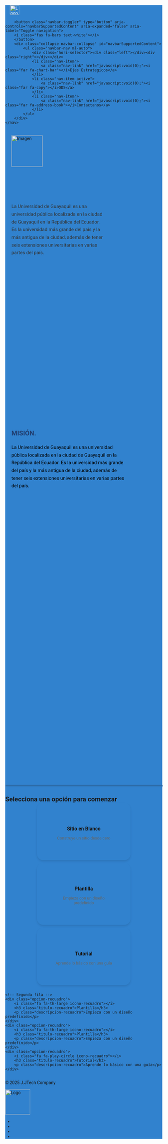 <!DOCTYPE html>
<html lang="en" >
<head>
  <meta charset="UTF-8">
  <title>bootstrap 4 navbar</title>
  <meta charset="UTF-8">
    <meta name="viewport" content="width=device-width, user-scalable=no, initial-scale=1.0, maximum-scale=1.0, minimum-scale=1.0"><link rel='stylesheet' href='https://cdn.jsdelivr.net/npm/bootstrap@4.6.1/dist/css/bootstrap.min.css'>
<link rel='stylesheet' href='https://cdnjs.cloudflare.com/ajax/libs/font-awesome/5.10.2/css/all.css'><link rel="stylesheet" href="./style.css">
<link rel="stylesheet" href="https://cdnjs.cloudflare.com/ajax/libs/font-awesome/6.0.0/css/all.min.css">

<style>/* inicio navbar */
@import url('https://fonts.googleapis.com/css?family=Roboto');

body {
	font-family: 'Roboto', sans-serif;
}

* {
	margin: 0;
	padding: 0;
}

i {
	margin-right: 10px;
}

/*----------bootstrap-navbar-css------------*/
.navbar-logo {
	padding: 15px;
	color: #ffffff; /* Blanco */
}

.navbar-mainbg {
	background-color: #3182CE; /* Azul Claro */
	padding: 0px;
}

#navbarSupportedContent {
	overflow: hidden;
	position: relative;
}

#navbarSupportedContent ul {
	padding: 0px;
	margin: 0px;
}

#navbarSupportedContent ul li a i {
	margin-right: 10px;
}

#navbarSupportedContent li {
	list-style-type: none;
	float: left;
}

#navbarSupportedContent ul li a {
	color: #ffffff; /* Blanco para el texto */
	text-decoration: none;
	font-size: 15px;
	display: block;
	padding: 20px 20px;
	transition-duration: 0.6s;
	transition-timing-function: cubic-bezier(0.68, -0.55, 0.265, 1.55);
	position: relative;
}

#navbarSupportedContent > ul > li.active > a {
	color: #2D3748; /* Gris oscuro */
	background-color: transparent;
	transition: all 0.7s;
}

#navbarSupportedContent a:not(:only-child):after {
	content: "\f105";
	position: absolute;
	right: 20px;
	top: 10px;
	font-size: 14px;
	font-family: "Font Awesome 5 Free";
	display: inline-block;
	padding-right: 3px;
	vertical-align: middle;
	font-weight: 900;
	transition: 0.5s;
}

#navbarSupportedContent .active > a:not(:only-child):after {
	transform: rotate(90deg);
}

.hori-selector {
	display: inline-block;
	position: absolute;
	height: 100%;
	top: 0px;
	left: 0px;
	transition-duration: 0.6s;
	transition-timing-function: cubic-bezier(0.68, -0.55, 0.265, 1.55);
	background-color: #ffffff; /* Blanco */
	border-top-left-radius: 15px;
	border-top-right-radius: 15px;
	margin-top: 10px;
}

.hori-selector .right,
.hori-selector .left {
	position: absolute;
	width: 25px;
	height: 25px;
	background-color: #ffffff; /* Blanco */
	bottom: 10px;
}

.hori-selector .right {
	right: -25px;
}

.hori-selector .left {
	left: -25px;
}

.hori-selector .right:before,
.hori-selector .left:before {
	content: '';
	position: absolute;
	width: 50px;
	height: 50px;
	border-radius: 50%;
	background-color: #3182CE; /* Azul Claro */
}

.hori-selector .right:before {
	bottom: 0;
	right: -25px;
}

.hori-selector .left:before {
	bottom: 0;
	left: -25px;
}

@media (min-width: 992px) {
	.navbar-expand-custom {
		-ms-flex-flow: row nowrap;
		flex-flow: row nowrap;
		-ms-flex-pack: start;
		justify-content: flex-start;
	}

	.navbar-expand-custom .navbar-nav {
		-ms-flex-direction: row;
		flex-direction: row;
	}

	.navbar-expand-custom .navbar-toggler {
		display: none;
	}

	.navbar-expand-custom .navbar-collapse {
		display: -ms-flexbox !important;
		display: flex !important;
		-ms-flex-preferred-size: auto;
		flex-basis: auto;
	}
}

@media (max-width: 991px) {
	#navbarSupportedContent ul li a {
		padding: 12px 30px;
	}

	.hori-selector {
		margin-top: 0px;
		margin-left: 10px;
		border-radius: 0;
		border-top-left-radius: 25px;
		border-bottom-left-radius: 25px;
	}

	.hori-selector .left,
	.hori-selector .right {
		right: 10px;
	}

	.hori-selector .left {
		top: -25px;
		left: auto;
	}

	.hori-selector .right {
		bottom: -25px;
	}

	.hori-selector .left:before {
		left: -25px;
		top: -25px;
	}

	.hori-selector .right:before {
		bottom: -25px;
		left: -25px;
	}
}
#logo {
  height: 30px;  /* Ajusta la altura según lo que necesites */
  width: auto;   /* Asegura que el logo mantenga sus proporciones */
}

/* fin de la navbar */
#carouselExampleIndicators .carousel-inner {
    height: 80%; /* Asegura que el contenedor interno del carrusel tenga altura completa */
}

#carouselExampleIndicators .carousel-item {
    height: 80%; /* Asegura que cada item del carrusel ocupe toda la altura */
}

#carouselExampleIndicators .carousel-item img {
    height: 800%; /* La imagen ocupa toda la altura */
    width: 100%; /* La imagen ocupa toda la anchura */
    object-fit: cover; /* Asegura que la imagen se recorte correctamente sin deformarse */
}
body-recuadro {
    font-family: Arial, sans-serif;
    text-align: center;
    margin: 50px;
    background-color: #f8f8f8;
}

h2-recuadro {
    margin-bottom: 20px;
}

.contenedor-recuadro {
    display: flex;
    flex-wrap: wrap;
    justify-content: center; /* Centra los elementos horizontalmente */
    gap: 10px; /* Reduce la separación entre los recuadros */
    max-width: 800px; /* Limita el ancho total */
    margin: 0 auto; /* Centra el contenedor */
}


.opcion-recuadro {
    width: 200px; /* Tamaño uniforme */
    padding: 50px; /* Reduce espacio interno */
    background: ;
    border-radius: 20px;
    box-shadow: 0 4px 6px rgba(0, 0, 0, 0.1) ; 
    cursor: pointer;
    transition: transform 0.2s, box-shadow 0.2s;
    text-align: center;
}

.opcion-recuadro:hover {
    transform: translateY(-3px);
    box-shadow: 0 6px 12px rgba(0, 0, 0, 0.15);
}

.icono-recuadro {
    font-size: 35px; /* Reduce el tamaño del icono */
    color: #007bff;
    margin-bottom: 5px;
}

.titulo-recuadro {
    font-size: 16px;
    margin-bottom: 3px;
}

.descripcion-recuadro {
    font-size: 13px;
    color: #666;
}

</style>

</head>
<body>
<!-- navbar -->
<nav class="navbar navbar-expand-custom navbar-mainbg">

<a class="navbar-brand navbar-logo" href="#">
  <img id="logo" src="https://www.ug.edu.ec/wp-content/uploads/2023/05/cropped-ug-color-horizontal-1-196x43.png" alt="Logo">
</a>

        <button class="navbar-toggler" type="button" aria-controls="navbarSupportedContent" aria-expanded="false" aria-label="Toggle navigation">
        <i class="fas fa-bars text-white"></i>
        </button>
        <div class="collapse navbar-collapse" id="navbarSupportedContent">
            <ul class="navbar-nav ml-auto">
                <div class="hori-selector"><div class="left"></div><div class="right"></div></div>
                <li class="nav-item">
                    <a class="nav-link" href="javascript:void(0);"><i class="far fa-chart-bar"></i>Ejes Estrategicos</a>
                </li>
                <li class="nav-item active">
                    <a class="nav-link" href="javascript:void(0);"><i class="far fa-copy"></i>ODS</a>
                </li>
                <li class="nav-item">
                    <a class="nav-link" href="javascript:void(0);"><i class="far fa-address-book"></i>Contactanos</a>
                </li>
            </ul>
        </div>
    </nav>
<!-- fin de la navbar -->
  <script src='https://code.jquery.com/jquery-3.4.1.min.js'></script>
<script src='https://cdn.jsdelivr.net/npm/popper.js@1.16.1/dist/umd/popper.min.js'></script>
<script src='https://cdn.jsdelivr.net/npm/bootstrap@4.6.1/dist/js/bootstrap.min.js'></script><script  src="./script.js"></script>
<div class="container mt-5">
    <!-- Carrusel -->

<!-- Fin del Carrusel -->
<script src="https://cdn.jsdelivr.net/npm/bootstrap@5.1.3/dist/js/bootstrap.bundle.min.js"></script>
<div class="d-flex flex-column flex-md-row justify-content-center align-items-center text-center" style="height: 22vh; width: 100%; padding: 20px;">
  <!-- Imagen -->
  <img src="https://campusnivelacion.ug.edu.ec/pluginfile.php/1/core_admin/logocompact/300x300/1731967065/logo-192x192%281%29%281%29.png" 
  alt="Imagen" width="100" height="100" class="me-3">
  <!-- Línea divisoria -->
  <div style="height: 100px; width: 2px; background-color: #3182ce;"></div> 	

  <!-- Texto a la derecha -->
  <p class="ms-4 mb-0" style="max-width: 60%; color: #333333; font-size: 1.1em; line-height: 1.6;">
    La Universidad de Guayaquil es una universidad pública localizada en la ciudad de Guayaquil en la República del Ecuador. Es la universidad más grande del país y la más antigua de la ciudad, además de tener seis extensiones universitarias en varias partes del país.
  </p>
</div>

<div class="d-flex flex-column justify-content-center align-items-center text-center" style="height: 28vh; padding: 20px;">
  <!-- Título en negrita -->
  <p class="mb-3" style="color: #203c6d; font-weight: bold; font-size: 1.5em; text-transform: uppercase;">Misión.</p>

  <!-- Texto debajo del título centrado -->
  <div class="text-center" style="max-width: 80%; color: #000000; font-size: 1.1em; line-height: 1.6;">
    La Universidad de Guayaquil es una universidad pública localizada en la ciudad de Guayaquil en la República del Ecuador. Es la universidad más grande del país y la más antigua de la ciudad, además de tener seis extensiones universitarias en varias partes del país.
  </div>
</div>
<hr style="border: 1px solid #3182ce; width: 100%; margin: 20px auto;">
<body class="body-recuadro">
    <h2 class="h2-recuadro">Selecciona una opción para comenzar</h2>

<div class="contenedor-recuadro">
    <!-- Primera fila -->
    <div class="opcion-recuadro">
        <i class="fa fa-file icono-recuadro"></i>
        <h3 class="titulo-recuadro">Sitio en Blanco</h3>
        <p class="descripcion-recuadro">Construye un sitio desde cero</p>
    </div>
    <div class="opcion-recuadro">
        <i class="fa fa-th-large icono-recuadro"></i>
        <h3 class="titulo-recuadro">Plantilla</h3>
        <p class="descripcion-recuadro">Empieza con un diseño predefinido</p>
    </div>
    <div class="opcion-recuadro">
        <i class="fa fa-play-circle icono-recuadro"></i>
        <h3 class="titulo-recuadro">Tutorial</h3>
        <p class="descripcion-recuadro">Aprende lo básico con una guía</p>
    </div>

    <!-- Segunda fila -->
    <div class="opcion-recuadro">
        <i class="fa fa-th-large icono-recuadro"></i>
        <h3 class="titulo-recuadro">Plantilla</h3>
        <p class="descripcion-recuadro">Empieza con un diseño predefinido</p>
    </div>
    <div class="opcion-recuadro">
        <i class="fa fa-th-large icono-recuadro"></i>
        <h3 class="titulo-recuadro">Plantilla</h3>
        <p class="descripcion-recuadro">Empieza con un diseño predefinido</p>
    </div>
    <div class="opcion-recuadro">
        <i class="fa fa-play-circle icono-recuadro"></i>
        <h3 class="titulo-recuadro">Tutorial</h3>
        <p class="descripcion-recuadro">Aprende lo básico con una guía</p>
    </div>
</div>








</body>
<!-- Footer -->
<div class="container">
  <footer class="d-flex flex-wrap justify-content-between align-items-center py-3 my-4 border-top">
    <p class="col-md-4 mb-0 text-body-secondary">&copy; 2025 J.JTech Company </p>
	<a href="/" class="col-md-4 d-flex align-items-center justify-content-center mb-3 mb-md-0 me-md-auto link-body-emphasis text-decoration-none">
  <img src="https://campusnivelacion.ug.edu.ec/pluginfile.php/1/core_admin/logocompact/300x300/1731967065/logo-192x192%281%29%281%29.png" alt="Logo" width="80" height="80">
</a>
<ul class="nav">
  <li class="nav-item">
    <a href="https://instagram.com/tu_usuario" class="nav-link px-2 text-body-secondary" target="_blank" rel="noopener">
      <i class="fab fa-instagram" style="font-size: 22px;"></i>
    </a>
  </li>
  <li class="nav-item">
    <a href="https://www.tiktok.com/@tu_usuario" class="nav-link px-2 text-body-secondary" target="_blank" rel="noopener">
      <i class="fab fa-tiktok" style="font-size: 22px;"></i>
    </a>
  </li>
  <li class="nav-item">
    <a href="https://www.facebook.com/tu_usuario" class="nav-link px-2 text-body-secondary" target="_blank" rel="noopener">
      <i class="fab fa-facebook" style="font-size: 22px;"></i>
    </a>
  </li>
  <li class="nav-item">
    <a href="https://www.twitter.com/tu_usuario" class="nav-link px-2 text-body-secondary" target="_blank" rel="noopener">
      <i class="fab fa-twitter" style="font-size: 22px;"></i>
    </a>
  </li>
</ul>


  </footer>
</div>
<!-- Fin del Footer -->

<script>
    // ---------Responsive-navbar-active-animation-----------
function test(){
	var tabsNewAnim = $('#navbarSupportedContent');
	var selectorNewAnim = $('#navbarSupportedContent').find('li').length;
	var activeItemNewAnim = tabsNewAnim.find('.active');
	var activeWidthNewAnimHeight = activeItemNewAnim.innerHeight();
	var activeWidthNewAnimWidth = activeItemNewAnim.innerWidth();
	var itemPosNewAnimTop = activeItemNewAnim.position();
	var itemPosNewAnimLeft = activeItemNewAnim.position();
	$(".hori-selector").css({
		"top":itemPosNewAnimTop.top + "px", 
		"left":itemPosNewAnimLeft.left + "px",
		"height": activeWidthNewAnimHeight + "px",
		"width": activeWidthNewAnimWidth + "px"
	});
	$("#navbarSupportedContent").on("click","li",function(e){
		$('#navbarSupportedContent ul li').removeClass("active");
		$(this).addClass('active');
		var activeWidthNewAnimHeight = $(this).innerHeight();
		var activeWidthNewAnimWidth = $(this).innerWidth();
		var itemPosNewAnimTop = $(this).position();
		var itemPosNewAnimLeft = $(this).position();
		$(".hori-selector").css({
			"top":itemPosNewAnimTop.top + "px", 
			"left":itemPosNewAnimLeft.left + "px",
			"height": activeWidthNewAnimHeight + "px",
			"width": activeWidthNewAnimWidth + "px"
		});
	});
}
$(document).ready(function(){
	setTimeout(function(){ test(); });
});
$(window).on('resize', function(){
	setTimeout(function(){ test(); }, 500);
});
$(".navbar-toggler").click(function(){
	$(".navbar-collapse").slideToggle(300);
	setTimeout(function(){ test(); });
});



// --------------add active class-on another-page move----------
jQuery(document).ready(function($){
	// Get current path and find target link
	var path = window.location.pathname.split("/").pop();

	// Account for home page with empty path
	if ( path == '' ) {
		path = 'index.html';
	}

	var target = $('#navbarSupportedContent ul li a[href="'+path+'"]');
	// Add active class to target link
	target.parent().addClass('active');
});




// Add active class on another page linked
// ==========================================
// $(window).on('load',function () {
//     var current = location.pathname;
//     console.log(current);
//     $('#navbarSupportedContent ul li a').each(function(){
//         var $this = $(this);
//         // if the current path is like this link, make it active
//         if($this.attr('href').indexOf(current) !== -1){
//             $this.parent().addClass('active');
//             $this.parents('.menu-submenu').addClass('show-dropdown');
//             $this.parents('.menu-submenu').parent().addClass('active');
//         }else{
//             $this.parent().removeClass('active');
//         }
//     })
// });
</script>
</html>

